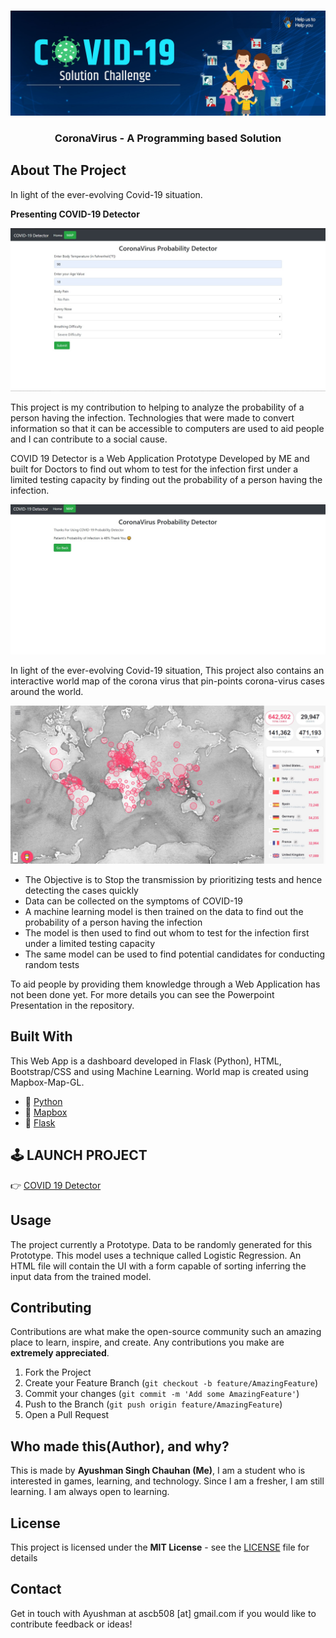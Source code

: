 

<br />
<p align="center">
  <a>
    <img src="images/mygov.jpg" alt="Logo">
  </a>

  <h3 align="center">CoronaVirus - A Programming based Solution
</h3>

## About The Project

In light of the ever-evolving Covid-19 situation.

**Presenting COVID-19 Detector**

<a>
    <img src="images/1.jpg" alt="Logo">
  </a>

This project is my contribution to helping to analyze the probability of a person having the infection. Technologies that were made to convert information so that it can be accessible to computers are used to aid people and I can contribute to a social cause.


COVID 19 Detector is a Web Application Prototype Developed by ME and built for Doctors to find out whom to test for the infection first under a limited testing capacity by finding out the probability of a person having the infection.

<a>
    <img src="images/2.jpg" alt="Logo">
  </a>

In light of the ever-evolving Covid-19 situation, This project also contains an interactive world map of the corona virus that pin-points corona-virus cases around the world. 

<a>
    <img src="images/3.jpg" alt="Logo">
  </a>


- The Objective is to Stop the transmission by prioritizing tests and hence detecting the cases quickly
- Data can be collected on the symptoms of COVID-19
- A machine learning model is then trained on the data to find out the probability of a person having the infection
- The model is then used to find out whom to test for the infection first under a limited testing capacity
- The same model can be used to find potential candidates for conducting random tests 

To aid people by providing them knowledge through a Web Application has not been done yet.
For more details you can see the Powerpoint Presentation in the repository. 


## Built With

This Web App is a dashboard developed in Flask (Python), HTML, Bootstrap/CSS and using Machine Learning. World map is created using Mapbox-Map-GL.

* 🔗 [Python](https://www.python.org/)
* 🔗 [Mapbox](www.mapbox.com)
* 🔗 [Flask](https://palletsprojects.com/p/flask/)



## 🕹 LAUNCH PROJECT
👉 [COVID 19 Detector](http://ayushman17.pythonanywhere.com/)

## Usage

The project currently a Prototype. Data to be randomly generated for this Prototype. This model uses a technique called Logistic Regression.
An HTML file will contain the UI with a form capable of sorting inferring the input data from the trained model.

## Contributing

Contributions are what make the open-source community such an amazing place to learn, inspire, and create. Any contributions you make are **extremely appreciated**.

1. Fork the Project
2. Create your Feature Branch (`git checkout -b feature/AmazingFeature`)
3. Commit your changes (`git commit -m 'Add some AmazingFeature'`)
4. Push to the Branch (`git push origin feature/AmazingFeature`)
5. Open a Pull Request

## Who made this(Author), and why?
This is made by **Ayushman Singh Chauhan (Me)**, I am a student who is interested in games, learning, and technology. Since I am a fresher, I am still learning. I am always open to learning.


## License

This project is licensed under the **MIT License** - see the [LICENSE](LICENSE) file for details

## Contact
Get in touch with Ayushman at ascb508 [at] gmail.com if you would like to contribute feedback or ideas!


